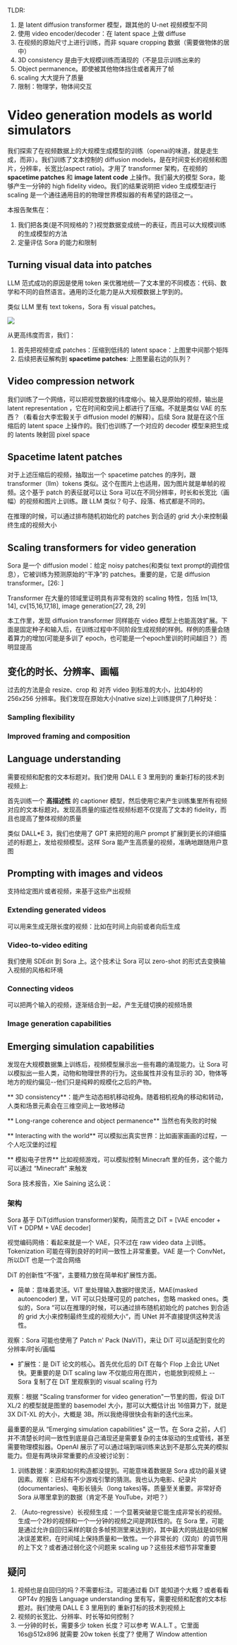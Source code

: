 TLDR:

1. 是 latent diffusion transformer 模型，跟其他的 U-net 视频模型不同
2. 使用 video encoder/decoder：在 latent space 上做 diffuse
3. 在视频的原始尺寸上进行训练，而非 square cropping 数据（需要做物体的居中）
4. 3D consistency 是由于大规模训练而涌现的（不是显示训练出来的
5. Object permanence。即使被其他物体挡住或者离开了帧
6. scaling 大大提升了质量
7. 限制：物理学，物体间交互

# Video generation models as world simulators
我们探索了在视频数据上的大规模生成模型的训练（openai的味道，就是走生成，而非）。我们训练了文本控制的 diffusion models，是在时间变长的视频和图片，分辨率，长宽比(aspect ratio)。才用了 transformer 架构，在视频的 **spacetime patches** 和 **image latent code** 上操作。我们最大的模型 Sora，能够产生一分钟的 high fidelity video。我们的结果说明把 video 生成模型进行 scaling 是一个通往通用目的的物理世界模拟器的有希望的路径之一。

本报告聚焦在：
1. 我们把各类(是不同规格的？)视觉数据变成统一的表征，而且可以大规模训练的生成模型的方法
2. 定量评估 Sora 的能力和限制

## Turning visual data into patches
LLM 范式成功的原因是使用 token 来优雅地统一了文本里的不同模态：代码、数学和不同的自然语言。通用的泛化能力是从大规模数据上学到的。

类似 LLM 里有 text tokens，Sora 有 visual patches。

![](imgs/latentspace-spacetime-patches.png)

从更高纬度而言，我们：
1. 首先把视频变成 patches：压缩到低纬的 latent space：上图里中间那个矩阵
2. 后续把表征解构到 **spacetime patches**: 上图里最右边的队列？

## Video compression network
我们训练了一个网络，可以把视觉数据的纬度缩小。输入是原始的视频，输出是 latent representation ，它在时间和空间上都进行了压缩。不就是类似 VAE 的东西？（看看台大李宏毅关于 diffusion model 的解释）。后续 Sora 就是在这个压缩后的 latent space 上操作的。我们也训练了一个对应的 decoder 模型来把生成的 latents 映射回 pixel space

## Spacetime latent patches
对于上述压缩后的视频，抽取出一个 spacetime patches 的序列，跟 transformer（llm）tokens 类似。这个在图片上也适用，因为图片就是单帧的视频。这个基于 patch 的表征就可以让 Sora 可以在不同分辨率，时长和长宽比（画幅）的视频和图片上训练。跟 LLM 类似？句子、段落、格式都是不同的。

在推理的时候，可以通过排布随机初始化的 patches 到合适的 grid 大小来控制最终生成的视频大小

## Scaling transformers for video generation
Sora 是一个 diffusion model：给定 noisy patches(和类似 text prompt的调控信息），它被训练为预测原始的“干净”的 patches。重要的是，它是 diffusion transformer。[26: ]

Transformer 在大量的领域里证明具有非常有效的 scaling 特性，包括 lm[13, 14], cv[15,16,17,18], image generation[27, 28, 29]

本工作里，发现 diffusion transformer 同样能在 video 模型上也能高效扩展。下面是固定种子和输入后，在训练过程中不同阶段生成视频的样例。样例的质量会随着算力的增加(可能是多训了 epoch，也可能是一个epoch里训的时间越旧？）而明显提高

## 变化的时长、分辨率、画幅
过去的方法是会 resize、crop 和 对齐 video 到标准的大小，比如4秒的 256x256 分辨率。我们发现在原始大小(native size)上训练提供了几种好处：
### Sampling flexibility

### Improved framing and composition

## Language understanding
需要视频和配套的文本标题对。我们使用 DALL E 3 里用到的 重新打标的技术到视频上:

首先训练一个 **高描述性** 的 captioner 模型，然后使用它来产生训练集里所有视频对应的文本标题对。发现高质量的描述性视频标题不仅提高了文本的 fidelity，而且也提高了整体视频的质量

类似 DALL*E 3，我们也使用了 GPT 来把短的用户 prompt 扩展到更长的详细描述的标题上，发给视频模型。这样 Sora 能产生高质量的视频，准确地跟随用户意图

## Prompting with images and videos
支持给定图片或者视频，来基于这些产出视频

### Extending generated videos
可以用来生成无限长度的视频：比如在时间上向前或者向后生成

### Video-to-video editing
我们使用 SDEdit 到 Sora 上。这个技术让 Sora 可以 zero-shot 的形式去变换输入视频的风格和环境
### Connecting videos
可以把两个输入的视频，逐渐结合到一起，产生无缝切换的视频场景

### Image generation capabilities

## Emerging simulation capabilities
发现在大规模数据集上训练后，视频模型展示出一些有趣的涌现能力。让 Sora 可以模拟出一些人类，动物和物理世界的行为。这些属性并没有显示的 3D，物体等地方的规约偏见--他们只是纯粹的规模化之后的产物。

** 3D consistency**：能产生动态相机移动视角。随着相机视角的移动和转动，人类和场景元素会在三维空间上一致地移动

** Long-range coherence and object permanence**  当然也有失败的时候

** Interacting with the world** 可以模拟出真实世界：比如画家画画的过程，一个人吃汉堡的过程

** 模拟电子世界** 比如视频游戏，可以模拟控制 Minecraft 里的任务，这个能力可以通过 “Minecraft” 来触发


Sora 技术报告，Xie Saining 这么说：

### 架构
Sora 基于 DiT(diffusion transformer)架构，简而言之 DiT = [VAE encoder + ViT + DDPM + VAE decoder]

视觉编码网络：看起来就是一个 VAE，只不过在 raw video data 上训练。Tokenization 可能在得到良好的时间一致性上非常重要。VAE 是一个 ConvNet，所以DiT 也是一个混合网络

DiT 的创新性“不强”，主要精力放在简单和扩展性方面。

* 简单：意味着灵活。ViT 里处理输入数据时很灵活，MAE(masked autoencoder) 里，ViT 可以只处理可见的 patches，忽略 masked ones。类似的，Sora “可以在推理的时候，可以通过排布随机初始化的 patches 到合适的 grid 大小来控制最终生成的视频大小“，而 UNet 并不直接提供这种灵活性。

观察：Sora 可能也使用了 Patch n' Pack (NaViT)，来让 DiT 可以适配到变化的分辨率/时长/画幅

* 扩展性：是 DiT 论文的核心。首先优化后的 DiT 在每个 Flop 上会比 UNet 快。更重要的是 DiT scaling law 不仅能应用在图片，也能放到视频上 -- Sora 复制了在 DiT 里观察到的 visual scaling 行为

观察：根据 "Scaling transformer for video generation"一节里的图，假设 DiT XL/2 的模型就是图里的 basemodel 大小，那可以大概估计出 16倍算力下，就是 3X DiT-XL 的大小，大概是 3B。所以我绝得很快会有新的迭代出来。

最重要的是从 “Emerging simulation capabilities" 这一节。在 Sora 之前，人们并不清楚长时间一致性到底是自己涌现还是需要复杂的主体驱动的生成管线，甚至需要物理模拟器。OpenAI 展示了可以通过端到端训练来达到不是那么完美的模拟能力。但是有两块非常重要的点没被讨论到：

1. 训练数据：来源和如何构造都没提到。可能意味着数据是 Sora 成功的最关键因素。观察：已经有不少游戏引擎的猜测。我也认为电影、纪录片(documentaries)、电影长镜头（long takes)等。质量至关重要。非常好奇 Sora 从哪里拿到的数据（肯定不是 YouTube，对吧？）

2. （Auto-regressive）长视频生成：一个显著突破是它能生成非常长的视频。生成一个2秒的视频和一个一分钟的视频之间是跨跃性的。在 Sora 里，可能是通过允许自回归采样的联合多帧预测里来达到的，其中最大的挑战是如何解决误差累积，在时间域上保持质量和一致性。一个非常长的（双向）的调节用的上下文？或者通过弱化这个问题来 scaling up？这些技术细节非常重要



## 疑问
1. 视频也是自回归的吗？不需要标注。可能通过看 DiT 能知道个大概？或者看看 GPT4v 的报告
Language understanding 里有写，需要视频和配套的文本标题对。我们使用 DALL E 3 里用到的 重新打标的技术到视频上
2. 视频的长宽比、分辨率、时长等如何控制？
3. 一分钟的时长，需要多少 token 长度？可以参考 W.A.L.T 。它里面 16s@512x896 就需要 20w token 长度了? 使用了 Window attention
